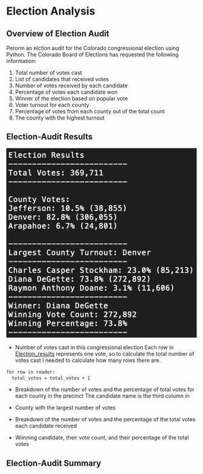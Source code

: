 # Election Analysis

## Overview of Election Audit
Perorm an elction audit for the Colorado congressional election using Python. The Colorado Board of Elections has requested the following information:
1. Total number of votes cast
2. List of candidates that received votes
3. Number of votes received by each candidate
4. Percentage of votes each candidate won
5. Winner of the election based on popular vote
6. Voter turnout for each county
7. Percentage of votes from each county out of the total count
8. The county with the highest turnout

## Election-Audit Results
![Election_Analysis](https://github.com/mdhugge/election_analysis/blob/main/Analysis/Election_Analysis.png)

- Number of votes cast in this congressional election
Each row in [Election_results](docs/election_results.csv) represents one vote, so to calculate the total number of votes cast I needed to calculate how many rows there are.
```
for row in reader:
  total_votes = total_votes + 1
```
- Breakdown of the number of votes and the percentage of total votes for each county in the precinct
The candidate name is the third column in 
- County with the largest number of votes

- Breakdown of the number of votes and the percentage of the total votes each candidate received

- Wiinning candidate, their vote count, and their percentage of the total votes

## Election-Audit Summary
